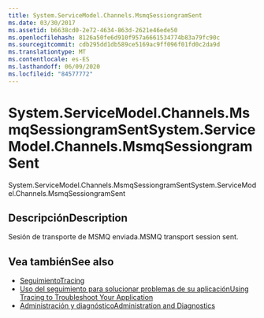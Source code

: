 ```yaml
---
title: System.ServiceModel.Channels.MsmqSessiongramSent
ms.date: 03/30/2017
ms.assetid: b6638cd0-2e72-4634-863d-2621e46ede50
ms.openlocfilehash: 8126a50fe6d910f957a6661534774b83a79fc90c
ms.sourcegitcommit: cdb295dd1db589ce5169ac9ff096f01fd0c2da9d
ms.translationtype: MT
ms.contentlocale: es-ES
ms.lasthandoff: 06/09/2020
ms.locfileid: "84577772"
---
```

# <a name="systemservicemodelchannelsmsmqsessiongramsent"></a><span data-ttu-id="e288f-102">System.ServiceModel.Channels.MsmqSessiongramSent</span><span class="sxs-lookup"><span data-stu-id="e288f-102">System.ServiceModel.Channels.MsmqSessiongramSent</span></span>
<span data-ttu-id="e288f-103">System.ServiceModel.Channels.MsmqSessiongramSent</span><span class="sxs-lookup"><span data-stu-id="e288f-103">System.ServiceModel.Channels.MsmqSessiongramSent</span></span>  
  
## <a name="description"></a><span data-ttu-id="e288f-104">Descripción</span><span class="sxs-lookup"><span data-stu-id="e288f-104">Description</span></span>  
 <span data-ttu-id="e288f-105">Sesión de transporte de MSMQ enviada.</span><span class="sxs-lookup"><span data-stu-id="e288f-105">MSMQ transport session sent.</span></span>  
  
## <a name="see-also"></a><span data-ttu-id="e288f-106">Vea también</span><span class="sxs-lookup"><span data-stu-id="e288f-106">See also</span></span>

- [<span data-ttu-id="e288f-107">Seguimiento</span><span class="sxs-lookup"><span data-stu-id="e288f-107">Tracing</span></span>](index.md)
- [<span data-ttu-id="e288f-108">Uso del seguimiento para solucionar problemas de su aplicación</span><span class="sxs-lookup"><span data-stu-id="e288f-108">Using Tracing to Troubleshoot Your Application</span></span>](using-tracing-to-troubleshoot-your-application.md)
- [<span data-ttu-id="e288f-109">Administración y diagnóstico</span><span class="sxs-lookup"><span data-stu-id="e288f-109">Administration and Diagnostics</span></span>](../index.md)
